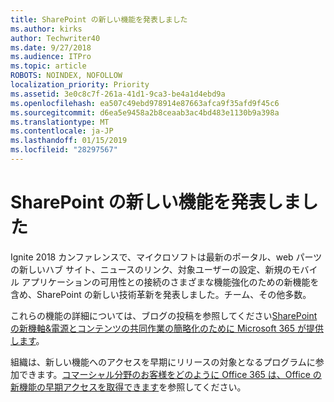 ```yaml
---
title: SharePoint の新しい機能を発表しました
ms.author: kirks
author: Techwriter40
ms.date: 9/27/2018
ms.audience: ITPro
ms.topic: article
ROBOTS: NOINDEX, NOFOLLOW
localization_priority: Priority
ms.assetid: 3e0c8c7f-261a-41d1-9ca3-be4a1d4ebd9a
ms.openlocfilehash: ea507c49ebd978914e87663afca9f35afd9f45c6
ms.sourcegitcommit: d6ea5e9458a2b8ceaab3ac4bd483e1130b9a398a
ms.translationtype: MT
ms.contentlocale: ja-JP
ms.lasthandoff: 01/15/2019
ms.locfileid: "28297567"
---
```

# <a name="sharepoint-new-features-announced"></a>SharePoint の新しい機能を発表しました

Ignite 2018 カンファレンスで、マイクロソフトは最新のポータル、web パーツの新しいハブ サイト、ニュースのリンク、対象ユーザーの設定、新規のモバイル アプリケーションの可用性との接続のさまざまな機能強化のための新機能を含め、SharePoint の新しい技術革新を発表しました。チーム、その他多数。
  
これらの機能の詳細については、ブログの投稿を参照してください[SharePoint の新機軸&amp;電源とコンテンツの共同作業の簡略化のために Microsoft 365 が提供します](https://go.microsoft.com/fwlink/?linkid=2026502)。
  
組織は、新しい機能へのアクセスを早期にリリースの対象となるプログラムに参加できます。[コマーシャル分野のお客様をどのように Office 365 は、Office の新機能の早期アクセスを取得できます](https://go.microsoft.com/fwlink/?linkid=2026346)を参照してください。
  

